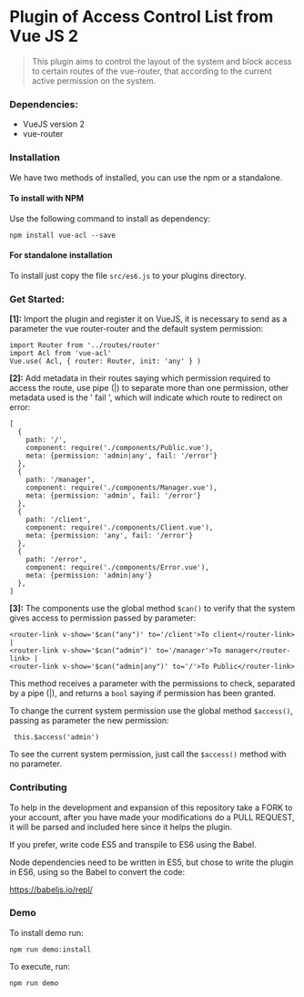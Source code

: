 # Plugin of Access Control List from Vue JS 2

>This plugin aims to control the layout of the system and block access to certain routes of the vue-router, that according to the current active permission on the system.

### Dependencies:
- VueJS version 2
- vue-router

### Installation

We have two methods of installed, you can use the npm or a standalone.

#### To install with NPM

Use the following command to install as dependency:

    npm install vue-acl --save

#### For standalone installation

To install just copy the file `src/es6.js` to your plugins directory.

### Get Started:

**[1]:** Import the plugin and register it on VueJS, it is necessary to send as a parameter the vue router-router and the default system permission:


    import Router from '../routes/router'
    import Acl from 'vue-acl'
    Vue.use( Acl, { router: Router, init: 'any' } )


**[2]:** Add metadata in their routes saying which permission required to access the route, use pipe (|) to separate more than one permission, other metadata used is the ' fail ', which will indicate which route to redirect on error:

    [
      {
        path: '/',
        component: require('./components/Public.vue'),
        meta: {permission: 'admin|any', fail: '/error'}
      },
      {
        path: '/manager',
        component: require('./components/Manager.vue'),
        meta: {permission: 'admin', fail: '/error'}
      },
      {
        path: '/client',
        component: require('./components/Client.vue'),
        meta: {permission: 'any', fail: '/error'}
      },
      {
        path: '/error',
        component: require('./components/Error.vue'),
        meta: {permission: 'admin|any'}
      },
    ]




**[3]:** The components use the global method `$can()` to verify that the system gives access to permission passed by parameter:

    <router-link v-show='$can("any")' to='/client'>To client</router-link> |
    <router-link v-show='$can("admin")' to='/manager'>To manager</router-link> |
    <router-link v-show='$can("admin|any")' to='/'>To Public</router-link>

This method receives a parameter with the permissions to check, separated by a pipe (|), and returns a `bool` saying if permission has been granted.

To change the current system permission use the global method `$access()`, passing as parameter the new permission:

	 this.$access('admin')

To see the current system permission, just call the `$access()` method with no parameter.

### Contributing

To help in the development and expansion of this repository take a FORK to your account, after you have made your modifications do a PULL REQUEST, it will be parsed and included here since it helps the plugin.

If you prefer, write code ES5 and transpile to ES6 using the Babel.

Node dependencies need to be written in ES5, but chose to write the plugin in ES6, using so the Babel to convert the code:

https://babeljs.io/repl/

### Demo
To install demo run:

    npm run demo:install

To execute, run:

    npm run demo
